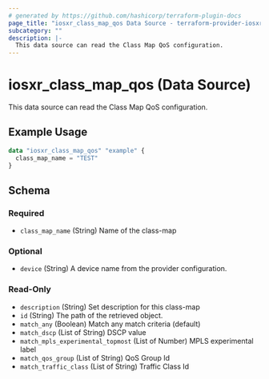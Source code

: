 ```yaml
---
# generated by https://github.com/hashicorp/terraform-plugin-docs
page_title: "iosxr_class_map_qos Data Source - terraform-provider-iosxr"
subcategory: ""
description: |-
  This data source can read the Class Map QoS configuration.
---
```


# iosxr_class_map_qos (Data Source)

This data source can read the Class Map QoS configuration.

## Example Usage

```terraform
data "iosxr_class_map_qos" "example" {
  class_map_name = "TEST"
}
```

<!-- schema generated by tfplugindocs -->
## Schema

### Required

- `class_map_name` (String) Name of the class-map

### Optional

- `device` (String) A device name from the provider configuration.

### Read-Only

- `description` (String) Set description for this class-map
- `id` (String) The path of the retrieved object.
- `match_any` (Boolean) Match any match criteria (default)
- `match_dscp` (List of String) DSCP value
- `match_mpls_experimental_topmost` (List of Number) MPLS experimental label
- `match_qos_group` (List of String) QoS Group Id
- `match_traffic_class` (List of String) Traffic Class Id
